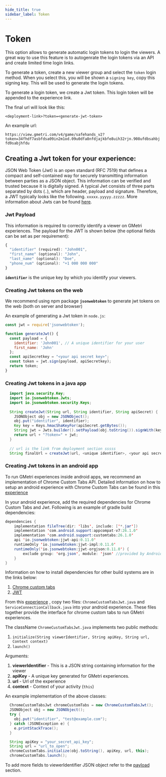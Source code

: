 ```yaml
---
hide_title: true
sidebar_label: Token
---
```


# Token

This option allows to generate automatic login tokens to login the viewers. A great way to use this feature is to autogenrate the login tokens via an API and create limited time login links.

To generate a token, create a new viewer group and select the `token` login method.
When you select this, you will be shown a `signing key`, copy this signing key. This will be used to generate the login tokens.

To generate a login token, we create a Jwt token. This login token will be appended to the experience link. 

The final url will look like this: 

`<deployment-link>?token=<generate-jwt-token>`

An example url:

`https://view.gmetri.com/v4/game/safehands_v2?token=34fhdf7asbfdsa09in2m1od.09u0dfa8nfdjajkbfe8uih32rjn.908ufdbsahbjfd9sabjhfdu` 

## Creating a Jwt token for your experience:

JSON Web Token (Jwt) is an open standard (RFC 7519) that defines a compact and self-contained way for securely transmitting information between parties as a JSON object. This information can be verified and trusted because it is digitally signed.
A typical Jwt consists of three parts separated by dots (`.`), which are header, payload and signature. Therefore, a JWT typically looks like the following.
`xxxxx.yyyyy.zzzzz`. More information about Jwts can be found [here](https://jwt.io/introduction/).

### Jwt Payload
This information is required to correctly identify a viewer on GMetri experiences. The payload for the JWT is shown below (the optional fields can be set as per requirement):

```javascript
{ 
  "identifier" (required): "John001",
  "first_name" (optional): "John",
  "last_name" (optional): "Doe",
  "phone_num" (optional): "+1 000 000 000"
}

```
**`identifier`** is the unique key by which you identify your viewers.

### Creating Jwt tokens on the web
We recommend using npm package **`jsonwebtoken`** to generate jwt tokens on the web (both on server and browser)

An example of generating a Jwt token in `node.js`:
```javascript
const jwt = require('jsonwebtoken');

function generateJwt() {
  const payload = {
    identifier: 'John001', // A unique identifier for your user
    first_name: 'John'
  };
  const apiSecretkey = "<your api secret key>";
  const token = jwt.sign(payload, apiSecretkey);
  return token;
}
```

### Creating Jwt tokens in a java app

```java
  import java.security.Key;
  import io.jsonwebtoken.Jwts;
  import io.jsonwebtoken.security.Keys;
  
  String createJwt(String url, String identifier, String apiSecret) {
    JSONObject obj = new JSONObject();
    obj.put("identifier", identifier);
    Key key = Keys.hmacShaKeyFor(apiSecret.getBytes());
    String jwt = Jwts.builder().setPayload(obj.toString()).signWith(key).compact();
    return url + "?token=" + jwt;
  }
  
  // url is the link from deployment section sssss
  String finalUrl = createJwt(url, <unique identifier>, <your api secret key>);
```

### Creating Jwt tokens in an android app
To run GMetri experiences inside android apps, we recommend an implementation of Chrome Custom Tabs API. 
Detailed information on how to setup an android experience with Chrome Custom Tabs can be found in this [experience](https://github.com/gmetrixr/chrome-custom-tabs-jwt/)

In your android experience, add the required dependencies for Chrome Custom Tabs and Jwt. Following is an example of gradle build dependencies:
```java
dependencies {
    implementation fileTree(dir: 'libs', include: ['*.jar'])
    implementation 'com.android.support:appcompat-v7:26.1.0'
    implementation 'com.android.support:customtabs:26.1.0'
    api 'io.jsonwebtoken:jjwt-api:0.11.0'
    runtimeOnly 'io.jsonwebtoken:jjwt-impl:0.11.0'
    runtimeOnly('io.jsonwebtoken:jjwt-orgjson:0.11.0') {
        exclude group: 'org.json', module: 'json' //provided by Android natively
    }
}
``` 

Information on how to install dependencies for other build systems are in the links below:

1. [Chrome custom tabs](https://developer.chrome.com/multidevice/android/customtabs/)
1. [JWT](https://github.com/jwtk/jjwt/)

From this [experience](https://github.com/gmetrixr/chrome-custom-tabs-jwt/) , copy two files: `ChromeCustomTabsJwt.java` and `ServiceConnectionCallback.java` into your android experience. These files together provide the interface for chrome custom tabs to run GMetri experiences.

The className `ChromeCustomTabsJwt.java` implements two public methods:

  1. `initialize(String viewerIdentifier, String apiKey, String url, Context context)`
  2. `launch()`

Arguments:
    
  1. **viewerIdentifier** - This is a JSON string containing information for the viewer
  1. **apiKey** - A unique key generated for GMetri experiences.
  1. **url** - Url of the experience
  1. **context** - Context of your activity (`this`)
  
An example implementation of the above classes:
```java
  ChromeCustomTabsJwt chromeCustomTabs = new ChromeCustomTabsJwt();
  JSONObject obj = new JSONObject();
  try {
    obj.put("identifier", "test@example.com");
  } catch (JSONException e) {
    e.printStackTrace();
  }

  String apiKey = "your_secret_api_key";
  String url = "url_to_open";
  chromeCustomTabs.initialize(obj.toString(), apiKey, url, this);
  chromeCustomTabs.launch();
```

 To add more fields to viewerIdentifier JSON object refer to the [payload](#jwt-payload) section.

